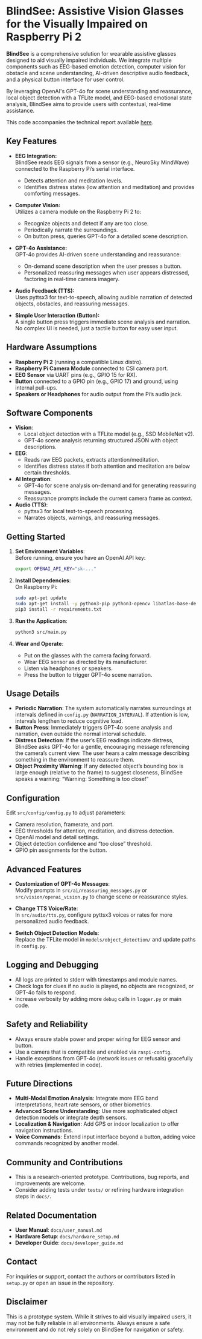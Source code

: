# BlindSee: Assistive Vision Glasses for the Visually Impaired on Raspberry Pi 2

**BlindSee** is a comprehensive solution for wearable assistive glasses designed to aid visually impaired individuals. We integrate multiple components such as EEG-based emotion detection, computer vision for obstacle and scene understanding, AI-driven descriptive audio feedback, and a physical button interface for user control.

By leveraging OpenAI's GPT-4o for scene understanding and reassurance, local object detection with a TFLite model, and EEG-based emotional state analysis, BlindSee aims to provide users with contextual, real-time assistance.

This code accompanies the technical report available [here](https://drive.google.com/file/d/1bWftReNevNqUjvrPQpjiQFK0YzpWFYly/view).

## Key Features

- **EEG Integration:**  
  BlindSee reads EEG signals from a sensor (e.g., NeuroSky MindWave) connected to the Raspberry Pi’s serial interface.  
  - Detects attention and meditation levels.  
  - Identifies distress states (low attention and meditation) and provides comforting messages.

- **Computer Vision:**  
  Utilizes a camera module on the Raspberry Pi 2 to:  
  - Recognize objects and detect if any are too close.  
  - Periodically narrate the surroundings.  
  - On button press, queries GPT-4o for a detailed scene description.

- **GPT-4o Assistance:**  
  GPT-4o provides AI-driven scene understanding and reassurance:  
  - On-demand scene description when the user presses a button.  
  - Personalized reassuring messages when user appears distressed, factoring in real-time camera imagery.

- **Audio Feedback (TTS):**  
  Uses pyttsx3 for text-to-speech, allowing audible narration of detected objects, obstacles, and reassuring messages.

- **Simple User Interaction (Button):**  
  A single button press triggers immediate scene analysis and narration.  
  No complex UI is needed, just a tactile button for easy user input.

## Hardware Assumptions

- **Raspberry Pi 2** (running a compatible Linux distro).
- **Raspberry Pi Camera Module** connected to CSI camera port.
- **EEG Sensor** via UART pins (e.g., GPIO 15 for RX).
- **Button** connected to a GPIO pin (e.g., GPIO 17) and ground, using internal pull-ups.
- **Speakers or Headphones** for audio output from the Pi’s audio jack.

## Software Components

- **Vision**:  
  - Local object detection with a TFLite model (e.g., SSD MobileNet v2).
  - GPT-4o scene analysis returning structured JSON with object descriptions.
- **EEG**:  
  - Reads raw EEG packets, extracts attention/meditation.
  - Identifies distress states if both attention and meditation are below certain thresholds.
- **AI Integration**:  
  - GPT-4o for scene analysis on-demand and for generating reassuring messages.
  - Reassurance prompts include the current camera frame as context.
- **Audio (TTS)**:  
  - pyttsx3 for local text-to-speech processing.
  - Narrates objects, warnings, and reassuring messages.

## Getting Started

1. **Set Environment Variables**:  
   Before running, ensure you have an OpenAI API key:  
   ```bash
   export OPENAI_API_KEY="sk-..."
   ```

2. **Install Dependencies**:  
   On Raspberry Pi:  
   ```bash
   sudo apt-get update
   sudo apt-get install -y python3-pip python3-opencv libatlas-base-dev espeak
   pip3 install -r requirements.txt
   ```

3. **Run the Application**:  
   ```bash
   python3 src/main.py
   ```

4. **Wear and Operate**:  
   - Put on the glasses with the camera facing forward.  
   - Wear EEG sensor as directed by its manufacturer.  
   - Listen via headphones or speakers.  
   - Press the button to trigger GPT-4o scene narration.

## Usage Details

- **Periodic Narration**: The system automatically narrates surroundings at intervals defined in `config.py` (`NARRATION_INTERVAL`). If attention is low, intervals lengthen to reduce cognitive load.
- **Button Press**: Immediately triggers GPT-4o scene analysis and narration, even outside the normal interval schedule.
- **Distress Detection**: If the user’s EEG readings indicate distress, BlindSee asks GPT-4o for a gentle, encouraging message referencing the camera’s current view. The user hears a calm message describing something in the environment to reassure them.
- **Object Proximity Warning**: If any detected object’s bounding box is large enough (relative to the frame) to suggest closeness, BlindSee speaks a warning: “Warning: Something is too close!”

## Configuration

Edit `src/config/config.py` to adjust parameters:
- Camera resolution, framerate, and port.
- EEG thresholds for attention, meditation, and distress detection.
- OpenAI model and detail settings.
- Object detection confidence and “too close” threshold.
- GPIO pin assignments for the button.

## Advanced Features

- **Customization of GPT-4o Messages**:  
  Modify prompts in `src/ai/reassuring_messages.py` or `src/vision/openai_vision.py` to change scene or reassurance styles.
  
- **Change TTS Voice/Rate**:  
  In `src/audio/tts.py`, configure pyttsx3 voices or rates for more personalized audio feedback.

- **Switch Object Detection Models**:  
  Replace the TFLite model in `models/object_detection/` and update paths in `config.py`.

## Logging and Debugging

- All logs are printed to stderr with timestamps and module names.
- Check logs for clues if no audio is played, no objects are recognized, or GPT-4o fails to respond.
- Increase verbosity by adding more `debug` calls in `logger.py` or main code.

## Safety and Reliability

- Always ensure stable power and proper wiring for EEG sensor and button.
- Use a camera that is compatible and enabled via `raspi-config`.
- Handle exceptions from GPT-4o (network issues or refusals) gracefully with retries (implemented in code).

## Future Directions

- **Multi-Modal Emotion Analysis**: Integrate more EEG band interpretations, heart rate sensors, or other biometrics.
- **Advanced Scene Understanding**: Use more sophisticated object detection models or integrate depth sensors.
- **Localization & Navigation**: Add GPS or indoor localization to offer navigation instructions.
- **Voice Commands**: Extend input interface beyond a button, adding voice commands recognized by another model.

## Community and Contributions

- This is a research-oriented prototype. Contributions, bug reports, and improvements are welcome.
- Consider adding tests under `tests/` or refining hardware integration steps in `docs/`.

## Related Documentation

- **User Manual**: `docs/user_manual.md`
- **Hardware Setup**: `docs/hardware_setup.md`
- **Developer Guide**: `docs/developer_guide.md`

## Contact

For inquiries or support, contact the authors or contributors listed in `setup.py` or open an issue in the repository.

## Disclaimer

This is a prototype system. While it strives to aid visually impaired users, it may not be fully reliable in all environments. Always ensure a safe environment and do not rely solely on BlindSee for navigation or safety.
